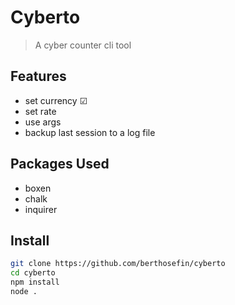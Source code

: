 # Cyberto

> A cyber counter cli tool

## Features

- set currency ☑
- set rate
- use args
- backup last session to a log file

## Packages Used

- boxen
- chalk
- inquirer

## Install

```bash
git clone https://github.com/berthosefin/cyberto
cd cyberto
npm install
node .
```
